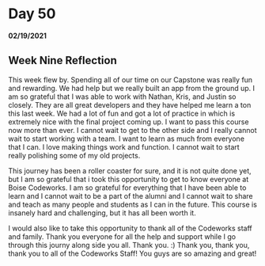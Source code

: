 # Day 50
__02/19/2021__

## Week Nine Reflection

This week flew by. Spending all of our time on our Capstone was really fun and rewarding. We had help but we really built an app from the ground up. I am so grateful that I was able to work with Nathan, Kris, and Justin so closely. They are all great developers and they have helped me learn a ton this last week. We had a lot of fun and got a lot of practice in which is extremely nice with the final project coming up. I want to pass this course now more than ever. I cannot wait to get to the other side and I really cannot wait to start working with a team. I want to learn as much from everyone that I can. I love making things work and function. I cannot wait to start really polishing some of my old projects. 

This journey has been a roller coaster for sure, and it is not quite done yet, but I am so grateful that i took this opportunity to get to know everyone at Boise Codeworks. I am so grateful for everything that I have been able to learn and I cannot wait to be a part of the alumni and I cannot wait to share and teach as many people and students as I can in the future. This course is insanely hard and challenging, but it has all been worth it.


I would also like to take this opportunity to thank all of the Codeworks staff and family. Thank you everyone for all the help and support while I go through this journy along side you all. Thank you. :) Thank you, thank you, thank you to all of the Codeworks Staff! You guys are so amazing and great!